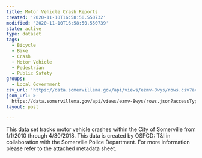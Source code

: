 ```yaml
---
title: Motor Vehicle Crash Reports
created: '2020-11-10T16:58:50.550732'
modified: '2020-11-10T16:58:50.550739'
state: active
type: dataset
tags:
  - Bicycle
  - Bike
  - Crash
  - Motor Vehicle
  - Pedestrian
  - Public Safety
groups:
  - Local Government
csv_url: 'https://data.somervillema.gov/api/views/ezmv-8wys/rows.csv?accessType=DOWNLOAD'
json_url: >-
  https://data.somervillema.gov/api/views/ezmv-8wys/rows.json?accessType=DOWNLOAD
layout: post

---
```

This data set tracks motor vehicle crashes within the City of Somerville from 1/1/2010 through 4/30/2018. This data is created by OSPCD: T&I in collaboration with the Somerville Police Department. For more information please refer to the attached metadata sheet.
